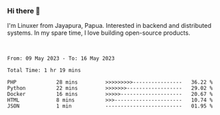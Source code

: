 ### Hi there 👋

I'm Linuxer from Jayapura, Papua. Interested in backend and distributed systems. In my spare time, I love building open-source products.

<br>

 
 <!--START_SECTION:waka-->

```text
From: 09 May 2023 - To: 16 May 2023

Total Time: 1 hr 19 mins

PHP             28 mins         >>>>>>>>>----------------   36.22 %
Python          22 mins         >>>>>>>------------------   29.02 %
Docker          16 mins         >>>>>--------------------   20.67 %
HTML            8 mins          >>>----------------------   10.74 %
JSON            1 min           -------------------------   01.95 %
```

<!--END_SECTION:waka-->

